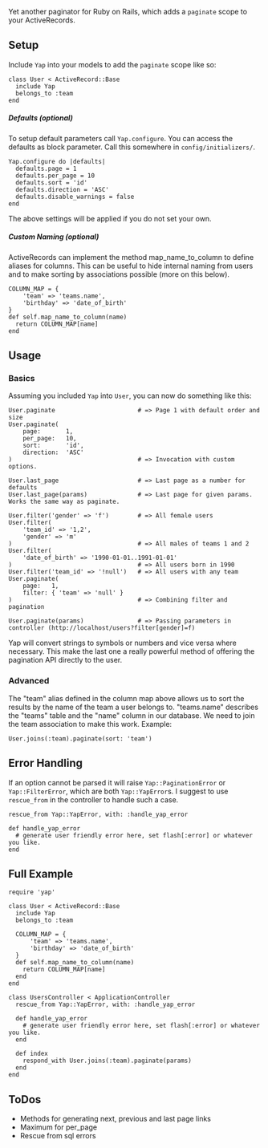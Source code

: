 Yet another paginator for Ruby on Rails, which adds a `paginate` scope to your ActiveRecords.

## Setup

Include `Yap` into your models to add the `paginate` scope like so:

    class User < ActiveRecord::Base
      include Yap
      belongs_to :team
    end

##### Defaults (optional)

To setup default parameters call `Yap.configure`. You can access the defaults as block parameter. Call this somewhere in
`config/initializers/`.

    Yap.configure do |defaults|
      defaults.page = 1
      defaults.per_page = 10
      defaults.sort = 'id'
      defaults.direction = 'ASC'
      defaults.disable_warnings = false
    end

The above settings will be applied if you do not set your own.

##### Custom Naming (optional)

ActiveRecords can implement the method map_name_to_column to define aliases for columns. This can be useful to hide
internal naming from users and to make sorting by associations possible (more on this below).

    COLUMN_MAP = {
        'team' => 'teams.name',
        'birthday' => 'date_of_birth'
    }
    def self.map_name_to_column(name)
      return COLUMN_MAP[name]
    end

## Usage

### Basics

Assuming you included `Yap` into `User`, you can now do something like this:

    User.paginate                       # => Page 1 with default order and size
    User.paginate(
        page:       1,
        per_page:   10,
        sort:       'id',
        direction:  'ASC'
    )                                   # => Invocation with custom options.

    User.last_page                      # => Last page as a number for defaults
    User.last_page(params)              # => Last page for given params. Works the same way as paginate.

    User.filter('gender' => 'f')        # => All female users
    User.filter(
        'team_id' => '1,2',
        'gender' => 'm'
    )                                   # => All males of teams 1 and 2
    User.filter(
        'date_of_birth' => '1990-01-01..1991-01-01'
    )                                   # => All users born in 1990
    User.filter('team_id' => '!null')   # => All users with any team
    User.paginate(
        page:   1,
        filter: { 'team' => 'null' }
    )                                   # => Combining filter and pagination

    User.paginate(params)               # => Passing parameters in controller (http://localhost/users?filter[gender]=f)

Yap will convert strings to symbols or numbers and vice versa where necessary. This make the last one a really powerful
method of offering the pagination API directly to the user.

### Advanced

The "team" alias defined in the column map above allows us to sort the results by the name of the team a user belongs
to. "teams.name" describes the "teams" table and the "name" column in our database. We need to join the team
association to make this work. Example:

    User.joins(:team).paginate(sort: 'team')

## Error Handling

If an option cannot be parsed it will raise `Yap::PaginationError` or `Yap::FilterError`, which are both
`Yap::YapError`s. I suggest to use `rescue_from` in the controller to handle such a case.

    rescue_from Yap::YapError, with: :handle_yap_error

    def handle_yap_error
      # generate user friendly error here, set flash[:error] or whatever you like.
    end

## Full Example

    require 'yap'

    class User < ActiveRecord::Base
      include Yap
      belongs_to :team

      COLUMN_MAP = {
          'team' => 'teams.name',
          'birthday' => 'date_of_birth'
      }
      def self.map_name_to_column(name)
        return COLUMN_MAP[name]
      end
    end

    class UsersController < ApplicationController
      rescue_from Yap::YapError, with: :handle_yap_error

      def handle_yap_error
        # generate user friendly error here, set flash[:error] or whatever you like.
      end

      def index
        respond_with User.joins(:team).paginate(params)
      end
    end

## ToDos

* Methods for generating next, previous and last page links
* Maximum for per_page
* Rescue from sql errors
